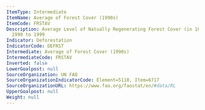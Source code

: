 ```yaml
---
ItemType: Intermediate
ItemName: Average of Forest Cover (1990s)
ItemCode: FRSTAV
Description: Average Level of Natually Regenerating Forest Cover (in 1000ha) from
  1990 to 1999
Indicator: Deforestation
IndicatorCode: DEFRST
Intermediate: Average of Forest Cover (1990s)
IntermediateCode: FRSTAV
Inverted: false
LowerGoalpost: null
SourceOrganization: UN FAO
SourceOrganizationIndicatorCode: Element=5110, Item=6717
SourceOrganizationURL: https://www.fao.org/faostat/en/#data/RL
UpperGoalpost: null
Weight: null
---
```



